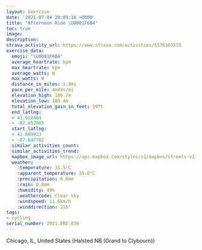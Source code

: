 ```yaml
---
layout: Exercise
date: '2021-07-04 20:09:16 +0000'
title: "Afternoon Ride \U0001F6B4"
toc: true
image:
description:
strava_activity_url: https://www.strava.com/activities/5576103573
exercise_data:
  emoji: "\U0001F6B4"
  average_heartrate: bpm
  max_heartrate: bpm
  average_watts: W
  max_watts: W
  distance_in_miles: 1.8mi
  pace_per_mile: 4m49s/mi
  elevation_high: 186.7m
  elevation_low: 180.4m
  total_elevation_gain_in_feet: 19ft
  end_latlng:
  - 41.912484
  - -87.652865
  start_latlng:
  - 41.889913
  - -87.647762
  similar_activities_count:
  similar_activities_trend:
  mapbox_image_url: https://api.mapbox.com/styles/v1/mapbox/streets-v11/static/path-5+787af2-1.0(%7Drt~Fpu%7DuOAEEBOGE%5DGEKCe%40D%7BAA%5BDi%40Ee%40DkBD%5BEYDsFBg%40BMAwFBwBGmCDKAEBkAC_ABeCToBBkBF_A%3FsMTuLLi%40DoPLuD%3Fq%40BY%3FWBc%40AI%40IAe%40HKEM%3FmB%40w%40Cs%40%40IDAXGHW%3FY%40OHwAxBMJUVuBjDkAbBQ%5CALDz%40DxD%3FbEEPGBO%40gA%3FMCA%40%3FGHA%40EAk%40C%40%40CE%3FFOC%3F%3FDAACBUh%40%40WAB),pin-s-s+e5b22e(-87.64777,41.88991),pin-s-f+89ae00(-87.65287000000002,41.912480000000016)/auto/800x800?access_token=pk.eyJ1Ijoiam9zaGJlY2ttYW4iLCJhIjoiY205eWR2aDd1MWZ6djJrbXc4a3M0bWZleiJ9.XiG9OWkNcZk2QzjJbxLB4A
  weather:
    :temperature: 31.5°C
    :apparent_temperature: 35.0°C
    :precipitation: 0.0mm
    :rain: 0.0mm
    :humidity: 49%
    :weathercode: Clear sky
    :windspeed: 11.6km/h
    :winddirection: 216°
tags:
- cycling
serial_number: 2021.ERE.030
---
```

Chicago, IL, United States (Halsted NB (Grand to Clybourn))
